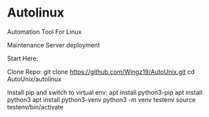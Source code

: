 # Autolinux
Automation Tool For Linux

Maintenance
Server deployment

Start Here:

Clone Repo:
git clone https://github.com/Wingz19/AutoUnix.git
cd AutoUnix/autolinux

Install pip and switch to virtual env:
apt install python3-pip
apt install python3
apt install python3-venv
python3 -m venv testenv
source testenv/bin/activate

